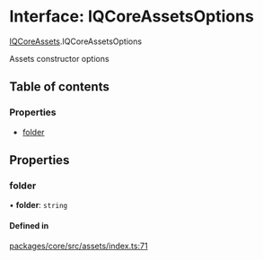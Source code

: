 # Interface: IQCoreAssetsOptions

[IQCoreAssets](../modules/IQCoreAssets.md).IQCoreAssetsOptions

Assets constructor options

## Table of contents

### Properties

- [folder](IQCoreAssets.IQCoreAssetsOptions.md#folder)

## Properties

### folder

• **folder**: `string`

#### Defined in

[packages/core/src/assets/index.ts:71](https://github.com/iniquitybbs/iniquity/blob/b8c4706/packages/core/src/assets/index.ts#L71)
